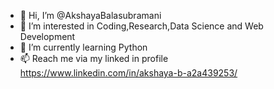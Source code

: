 - 👋 Hi, I’m @AkshayaBalasubramani
- 👀 I’m interested in Coding,Research,Data Science and Web Development
- 🌱 I’m currently learning Python
- 📫 Reach me via my linked in profile https://www.linkedin.com/in/akshaya-b-a2a439253/

<!---
AkshayaBalasubramani/AkshayaBalasubramani is a ✨ special ✨ repository because its `README.md` (this file) appears on your GitHub profile.
You can click the Preview link to take a look at your changes.
--->
